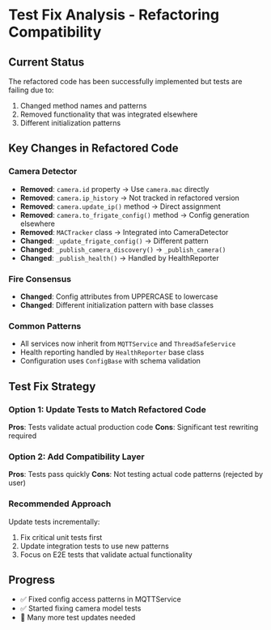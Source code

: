 # Test Fix Analysis - Refactoring Compatibility

## Current Status
The refactored code has been successfully implemented but tests are failing due to:
1. Changed method names and patterns
2. Removed functionality that was integrated elsewhere
3. Different initialization patterns

## Key Changes in Refactored Code

### Camera Detector
- **Removed**: `camera.id` property → Use `camera.mac` directly
- **Removed**: `camera.ip_history` → Not tracked in refactored version
- **Removed**: `camera.update_ip()` method → Direct assignment
- **Removed**: `camera.to_frigate_config()` method → Config generation elsewhere
- **Removed**: `MACTracker` class → Integrated into CameraDetector
- **Changed**: `_update_frigate_config()` → Different pattern
- **Changed**: `_publish_camera_discovery()` → `_publish_camera()`
- **Changed**: `_publish_health()` → Handled by HealthReporter

### Fire Consensus
- **Changed**: Config attributes from UPPERCASE to lowercase
- **Changed**: Different initialization pattern with base classes

### Common Patterns
- All services now inherit from `MQTTService` and `ThreadSafeService`
- Health reporting handled by `HealthReporter` base class
- Configuration uses `ConfigBase` with schema validation

## Test Fix Strategy

### Option 1: Update Tests to Match Refactored Code
**Pros**: Tests validate actual production code
**Cons**: Significant test rewriting required

### Option 2: Add Compatibility Layer
**Pros**: Tests pass quickly
**Cons**: Not testing actual code patterns (rejected by user)

### Recommended Approach
Update tests incrementally:
1. Fix critical unit tests first
2. Update integration tests to use new patterns
3. Focus on E2E tests that validate actual functionality

## Progress
- ✅ Fixed config access patterns in MQTTService
- ✅ Started fixing camera model tests
- 🔄 Many more test updates needed